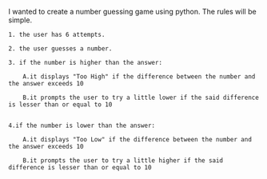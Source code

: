 I wanted to create a number guessing game using python. The rules will be simple.

	1. the user has 6 attempts.

	2. the user guesses a number. 

	3. if the number is higher than the answer:

		A.it displays "Too High" if the difference between the number and the answer exceeds 10

		B.it prompts the user to try a little lower if the said difference is lesser than or equal to 10


	4.if the number is lower than the answer:

		A.it displays "Too Low" if the difference between the number and the answer exceeds 10

		B.it prompts the user to try a little higher if the said difference is lesser than or equal to 10
